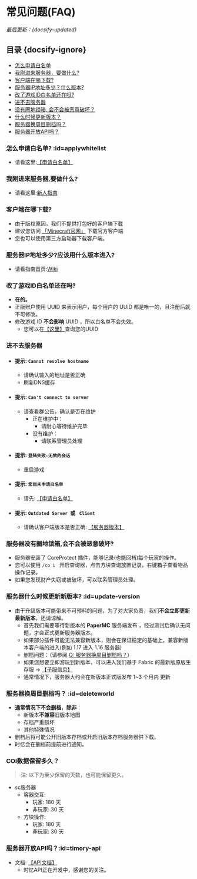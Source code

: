 # 常见问题(FAQ)

*最后更新：{docsify-updated}*

## 目录 {docsify-ignore}

- [怎么申请白名单](#applywhitelist)
- [我刚进来服务器，要做什么?](#我刚进来服务器要做什么)
- [客户端在哪下载?](#客户端在哪下载)
- [服务器IP地址多少？什么版本?](#服务器IP地址多少应该用什么版本进入)
- [改了游戏ID白名单还在吗?](#改了游戏ID白名单还在吗)
- [进不去服务器](#进不去服务器)
- [没有圈地锁箱, 会不会被恶意破坏？](#服务器没有圈地锁箱会不会被恶意破坏)
- [什么时候更新版本？](#update-version)
- [服务器换周目删档吗？](#deleteworld)
- [服务器开放API吗？](#timory-api)

### 怎么申请白名单?  :id=applywhitelist
- 请看这里:[【申请白名单】](/zh-CN/join/whitelist.md)

### 我刚进来服务器,要做什么? 
- 请看这里:[新人指南](/zh-CN/guide/playerGuide.md)

### 客户端在哪下载?
- 由于版权原因，我们不提供打包好的客户端下载
- 建议您访问 [「Minecraft官网」](https://minecraft.net) 下载官方客户端
- 您也可以使用第三方启动器下载客户端。

### 服务器IP地址多少?应该用什么版本进入?
- 请看指南首页:[Wiki](/)

### 改了游戏ID白名单还在吗?
- **在的。**
- 正版账户使用 UUID 来表示用户，每个用户的 UUID 都是唯一的，且注册后就不可修改。
- 修改游戏 ID **不会影响** UUID ，所以白名单不会失效。
    - 您可以在[【这里】](https://namemc.com/)查询您的UUID

### 进不去服务器
- #### 提示: ``Cannot resolve hostname``
     - 请确认输入的地址是否正确
     - 刷新DNS缓存
- #### 提示: ``Can't connect to server``
    - 请查看群公告，确认是否在维护
        - 正在维护中：
            - 请耐心等待维护完毕
        - 没有维护：
            - 请联系管理员处理 
- #### 提示: ``登陆失败:无效的会话``
    - 重启游戏
- #### 提示: ``您尚未申请白名单``
    - 请先: [【申请白名单】](/zh-CN/join/whitelist.md)
- #### 提示: ``Outdated Server ``或 `` Client`` 
    - 请确认客户端版本是否正确: [【服务器版本】](/zh-CN/guide/serverInfo.md)


### 服务器没有圈地锁箱,会不会被恶意破坏?
- 服务器安装了 CoreProtect 插件，能够记录(也能回档)每个玩家的操作。
- 您可以使用 ``/co i `` 开启查询器，点击方块查询放置记录，右键箱子查看物品操作记录。
- 如果您发现财产失窃或被破坏，可以联系管理员处理。


### 服务器什么时候更新新版本?  :id=update-version
- 由于升级版本可能带来不可预料的问题，为了对大家负责，我们**不会立即更新最新版本**，还请谅解。
    - 首先我们需要等待新版本的 **PaperMC** 服务端发布 ，经过测试后确认无问题，才会正式更新服务器版本。
    - 如果部分插件可能无法兼容新版本，则会在保证稳定的基础上，兼容新版本客户端的进入(例如 1.17 进入 1.16 服务器)
    - 删档问题：（请参阅 [Q: 服务器换周目删档吗？](#deleteworld)）
    - 如果您想要立即游玩到新版本，可以进入我们基于 Fabric 的最新版原版生存服 ->  [【子服信息】](/zh-CN/guide/serverInfo.md)
    - 通常情况下，服务器大约会在新版本正式版发布 1~3 个月内 更新

### 服务器换周目删档吗？  :id=deleteworld
- **通常情况下不会删档**，**除非**：
    - 新版本**不兼容**旧版本地图
    - 存档严重损坏
    - 其他特殊情况   
- 删档后将可能公开旧版本存档或开启旧版本存档服务器供下载。   
- 时忆会在删档前提前进行通知。    


### COI数据保留多久？

> 注: 以下为至少保留的天数，也可能保留更久。

- sc服务器
    - 容器交互:
        - 玩家: 180 天
        - 非玩家: 30 天
    - 方块操作:
        - 玩家: 180 天
        - 非玩家: 30 天

### 服务器开放API吗？:id=timory-api
- 文档: [【API文档】](/zh-CN/dev/api.md)
    - 时忆API正在开发中，感谢您的关注。

